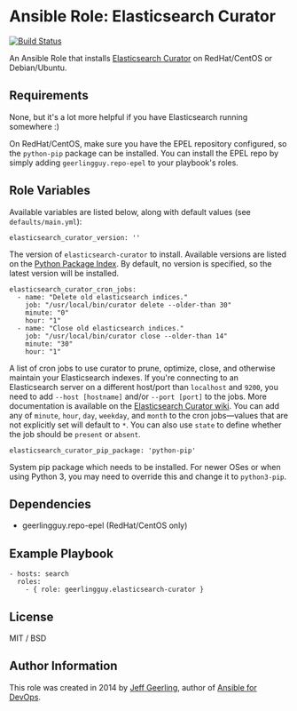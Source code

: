 # Ansible Role: Elasticsearch Curator

[![Build Status](https://travis-ci.org/geerlingguy/ansible-role-elasticsearch-curator.svg?branch=master)](https://travis-ci.org/geerlingguy/ansible-role-elasticsearch-curator)

An Ansible Role that installs [Elasticsearch Curator](https://github.com/elasticsearch/curator) on RedHat/CentOS or Debian/Ubuntu.

## Requirements

None, but it's a lot more helpful if you have Elasticsearch running somewhere :)

On RedHat/CentOS, make sure you have the EPEL repository configured, so the `python-pip` package can be installed. You can install the EPEL repo by simply adding `geerlingguy.repo-epel` to your playbook's roles.

## Role Variables

Available variables are listed below, along with default values (see `defaults/main.yml`):

    elasticsearch_curator_version: ''

The version of `elasticsearch-curator` to install. Available versions are listed on the [Python Package Index](https://pypi.org/project/elasticsearch-curator/). By default, no version is specified, so the latest version will be installed.

    elasticsearch_curator_cron_jobs:
      - name: "Delete old elasticsearch indices."
        job: "/usr/local/bin/curator delete --older-than 30"
        minute: "0"
        hour: "1"
      - name: "Close old elasticsearch indices."
        job: "/usr/local/bin/curator close --older-than 14"
        minute: "30"
        hour: "1"

A list of cron jobs to use curator to prune, optimize, close, and otherwise maintain your Elasticsearch indexes. If you're connecting to an Elasticsearch server on a different host/port than `localhost` and `9200`, you need to add `--host [hostname]` and/or `--port [port]` to the jobs. More documentation is available on the [Elasticsearch Curator wiki](https://github.com/elasticsearch/curator/wiki/Examples). You can add any of `minute`, `hour`, `day`, `weekday`, and `month` to the cron jobs—values that are not explicitly set will default to `*`. You can also use `state` to define whether the job should be `present` or `absent`.

    elasticsearch_curator_pip_package: 'python-pip'

System pip package which needs to be installed. For newer OSes or when using Python 3, you may need to override this and change it to `python3-pip`.

## Dependencies

  - geerlingguy.repo-epel (RedHat/CentOS only)

## Example Playbook

    - hosts: search
      roles:
        - { role: geerlingguy.elasticsearch-curator }

## License

MIT / BSD

## Author Information

This role was created in 2014 by [Jeff Geerling](https://www.jeffgeerling.com/), author of [Ansible for DevOps](https://www.ansiblefordevops.com/).
